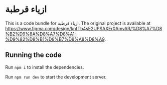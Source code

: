 
  # ازياء قرطبة

  This is a code bundle for ازياء قرطبة. The original project is available at https://www.figma.com/design/knfTb4sE2UPSAXEr0AmvAR/%D8%A7%D8%B2%D9%8A%D8%A7%D8%A1-%D9%82%D8%B1%D8%B7%D8%A8%D8%A9.

  ## Running the code

  Run `npm i` to install the dependencies.

  Run `npm run dev` to start the development server.
  